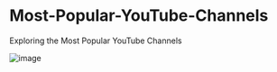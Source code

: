 # Most-Popular-YouTube-Channels
Exploring the Most Popular YouTube Channels

![image](https://user-images.githubusercontent.com/69152112/221839831-350bd0bb-0c2e-4c9c-8c9c-086e5b12f51b.png)
